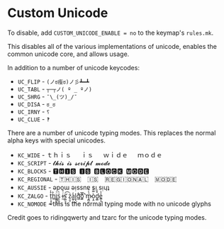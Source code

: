 # Custom Unicode

To disable, add `CUSTOM_UNICODE_ENABLE = no` to the keymap's `rules.mk`.

This disables all of the various implementations of unicode, enables the common unicode core, and allows usage.

In addition to a number of unicode keycodes:

- `UC_FLIP` - `(ノಠ痊ಠ)ノ彡┻━┻`
- `UC_TABL` - `┬─┬ノ( º _ ºノ)`
- `UC_SHRG` - `¯\_(ツ)_/¯`
- `UC_DISA` - `ಠ_ಠ`
- `UC_IRNY` - `⸮`
- `UC_CLUE` - `‽`

There are a number of unicode typing modes. This replaces the normal alpha keys with special unicodes.

- `KC_WIDE` - ｔｈｉｓ   ｉｓ   ｗｉｄｅ   ｍｏｄｅ
- `KC_SCRIPT` - 𝓽𝓱𝓲𝓼 𝓲𝓼 𝓼𝓬𝓻𝓲𝓹𝓽 𝓶𝓸𝓭𝓮
- `KC_BLOCKS` - 🆃🅷🅸🆂 🅸🆂 🅱🅻🅾🅲🅺 🅼🅾🅳🅴
- `KC_REGIONAL` - 🇹‌‌🇭‌‌🇮‌‌🇸‌‌ ‌‌🇮‌‌🇸‌‌ ‌‌🇷‌‌🇪‌‌🇬‌‌🇮‌‌🇴‌‌🇳‌‌🇦‌‌🇱‌‌ ‌‌🇲‌‌🇴‌‌🇩‌‌🇪‌‌
- `KC_AUSSIE` - ǝpoɯ ǝᴉssnɐ sᴉ sᴉɥʇ
- `KC_ZALGO` - t̨͕͙̺͍͐̾ĥ̻ï̳̻̗̜͔ͦs͎̠͈͓͗̀ i̶̫ͭ̆s̛̫̻̜̝͑͡ z̩͈̠͗a͚̜̓͜l͈̟g͋͢͝ò͚ͥ͘͡͞ ḿ̴̡̻̼̔ͪò͔̭̿ͪ̍ḏ̻̊̄̈e̳͕̤ͣͯ
- `KC_NOMODE` - this is the normal typing mode with no unicode glyphs

Credit goes to ridingqwerty and tzarc for the unicode typing modes.
